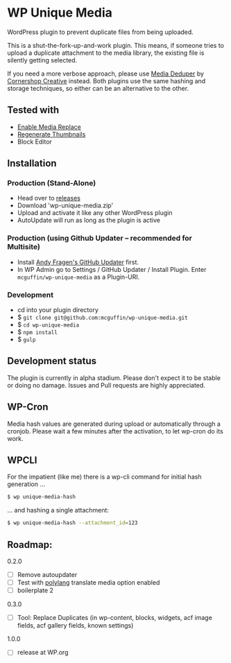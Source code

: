 WP Unique Media
===============

WordPress plugin to prevent duplicate files from being uploaded.

This is a shut-the-fork-up-and-work plugin. This means, if someone tries to upload a duplicate attachment to the media library, the existing file is silently getting selected.

If you need a more verbose approach, please use [Media Deduper](https://wordpress.org/plugins/media-deduper/) by [Cornershop Creative](https://cornershopcreative.com/) instead. Both plugins use the same hashing and storage techniques, so either can be an alternative to the other.

Tested with
-----------
 - [Enable Media Replace](https://wordpress.org/plugins/enable-media-replace/)
 - [Regenerate Thumbnails](https://wordpress.org/plugins/regenerate-thumbnails/)
 - Block Editor

Installation
------------
### Production (Stand-Alone)
 - Head over to [releases](../../releases)
 - Download 'wp-unique-media.zip'
 - Upload and activate it like any other WordPress plugin
 - AutoUpdate will run as long as the plugin is active

### Production (using Github Updater – recommended for Multisite)
 - Install [Andy Fragen's GitHub Updater](https://github.com/afragen/github-updater) first.
 - In WP Admin go to Settings / GitHub Updater / Install Plugin. Enter `mcguffin/wp-unique-media` as a Plugin-URI.

### Development
 - cd into your plugin directory
 - $ `git clone git@github.com:mcguffin/wp-unique-media.git`
 - $ `cd wp-unique-media`
 - $ `npm install`
 - $ `gulp`

Development status
------------------
The plugin is currently in alpha stadium. Please don't expect it to be stable or doing no damage. Issues and Pull requests are highly appreciated.

WP-Cron
-------
Media hash values are generated during upload or automatically through a cronjob. Please wait a few minutes after the activation, to let wp-cron do its work.

WPCLI
-----
For the impatient (like me) there is a wp-cli command for initial hash generation ...

```sh
$ wp unique-media-hash
```

... and hashing a single attachment:

```sh
$ wp unique-media-hash --attachment_id=123
```

Roadmap:
-------
0.2.0
 - [ ] Remove autoupdater
 - [ ] Test with [polylang](https://de.wordpress.org/plugins/polylang/) translate media option enabled
 - [ ] boilerplate 2

0.3.0
 - [ ] Tool: Replace Duplicates (in wp-content, blocks, widgets, acf image fields, acf gallery fields, known settings)

1.0.0
 - [ ] release at WP.org